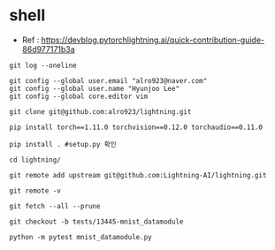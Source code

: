 # shell

- Ref : https://devblog.pytorchlightning.ai/quick-contribution-guide-86d977171b3a

```
git log --oneline

git config --global user.email "alro923@naver.com"
git config --global user.name "Hyunjoo Lee"
git config --global core.editor vim

```

```
git clone git@github.com:alro923/lightning.git

pip install torch==1.11.0 torchvision==0.12.0 torchaudio==0.11.0

pip install . #setup.py 확인

cd lightning/

git remote add upstream git@github.com:Lightning-AI/lightning.git

git remote -v

git fetch --all --prune

git checkout -b tests/13445-mnist_datamodule
```

```
python -m pytest mnist_datamodule.py
```





